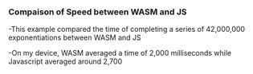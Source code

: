 ### Compaison of Speed between WASM and JS 
-This example compared the time of completing a series of 42,000,000 exponentiations between WASM and JS

-On my device, WASM averaged a time of 2,000 milliseconds while Javascript averaged around 2,700
